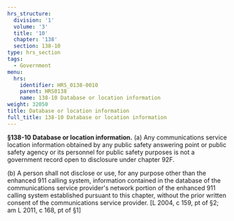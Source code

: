 ```yaml
---
hrs_structure:
  division: '1'
  volume: '3'
  title: '10'
  chapter: '138'
  section: 138-10
type: hrs_section
tags:
  - Government
menu:
  hrs:
    identifier: HRS_0138-0010
    parent: HRS0138
    name: 138-10 Database or location information
weight: 32050
title: Database or location information
full_title: 138-10 Database or location information
---
```

**§138-10** **Database or location information.** (a) Any communications service location information obtained by any public safety answering point or public safety agency or its personnel for public safety purposes is not a government record open to disclosure under chapter 92F.

(b) A person shall not disclose or use, for any purpose other than the enhanced 911 calling system, information contained in the database of the communications service provider's network portion of the enhanced 911 calling system established pursuant to this chapter, without the prior written consent of the communications service provider. [L 2004, c 159, pt of §2; am L 2011, c 168, pt of §1]